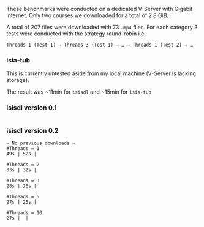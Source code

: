 These benchmarks were conducted on a dedicated V-Server with Gigabit internet. Only two courses we downloaded for a
total of 2.8 GiB.

A total of 207 files were downloaded with 73 `.mp4` files. For each category 3 tests were conducted with the strategy
round-robin i.e.

```
Threads 1 (Test 1) → Threads 3 (Test 1) → … → Threads 1 (Test 2) → …
```

### isia-tub

This is currently untested aside from my local machine (V-Server is lacking storage).

The result was ~11min for `isisdl` and ~15min for `isia-tub`

### isisdl version 0.1

```

```


### isisdl version 0.2
```
~ No previous downloads ~
#Threads = 1
49s | 52s | 

#Threads = 2
33s | 32s | 

#Threads = 3
28s | 26s | 

#Threads = 5
27s | 25s | 

#Threads = 10
27s |  | 

```